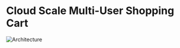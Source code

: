 # Cloud Scale Multi-User Shopping Cart

![Architecture](https://github.com/nguyensjsu/cmpe281-mars/blob/master/p_a.png)
